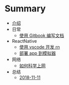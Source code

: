 # Summary

* [介绍](README.md)
* 日常
    * [使用 Gitbook 编写文档](日常/使用Gitbook编写文档.md)
* ReactNative
    * [使用 vscode 开发 rn](ReactNative/使用vscode开发rn.md)
    * [部署 app 到模拟器](ReactNative/部署app到模拟器.md)
* 网络
    * [如何科学上网](网络/如何科学上网.md)
* 总结
    * [2018-11-11](总结/2018-11-11.md)

